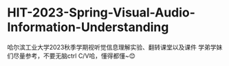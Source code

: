 # HIT-2023-Spring-Visual-Audio-Information-Understanding
哈尔滨工业大学2023秋季学期视听觉信息理解实验、翻转课堂以及课件
学弟学妹们尽量参考，不要无脑ctrl C/V哈，懂得都懂~😊
